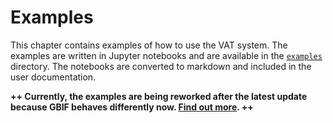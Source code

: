 # Examples

This chapter contains examples of how to use the VAT system.
The examples are written in Jupyter notebooks and are available in the [`examples`](https://github.com/umr-dbs/vat-docs/blob/main/src/examples) directory.
The notebooks are converted to markdown and included in the user documentation.

**++ Currently, the examples are being reworked after the latest update because GBIF behaves differently now. [Find out more](/updates/updates_and_changes.html). ++**
